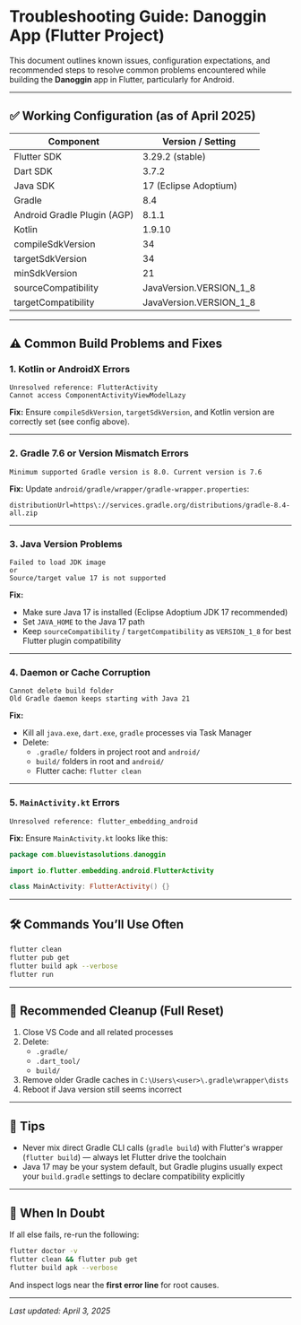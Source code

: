 # Troubleshooting Guide: Danoggin App (Flutter Project)

This document outlines known issues, configuration expectations, and recommended steps to resolve common problems encountered while building the **Danoggin** app in Flutter, particularly for Android.

---

## ✅ Working Configuration (as of April 2025)

| Component                    | Version / Setting                             |
|-----------------------------|-----------------------------------------------|
| Flutter SDK                 | 3.29.2 (stable)                                |
| Dart SDK                    | 3.7.2                                          |
| Java SDK                    | 17 (Eclipse Adoptium)                          |
| Gradle                      | 8.4                                            |
| Android Gradle Plugin (AGP) | 8.1.1                                          |
| Kotlin                      | 1.9.10                                         |
| compileSdkVersion           | 34                                             |
| targetSdkVersion            | 34                                             |
| minSdkVersion               | 21                                             |
| sourceCompatibility         | JavaVersion.VERSION_1_8                        |
| targetCompatibility         | JavaVersion.VERSION_1_8                        |

---

## ⚠️ Common Build Problems and Fixes

### 1. **Kotlin or AndroidX Errors**
```
Unresolved reference: FlutterActivity
Cannot access ComponentActivityViewModelLazy
```
**Fix:** Ensure `compileSdkVersion`, `targetSdkVersion`, and Kotlin version are correctly set (see config above).

---

### 2. **Gradle 7.6 or Version Mismatch Errors**
```
Minimum supported Gradle version is 8.0. Current version is 7.6
```
**Fix:** Update `android/gradle/wrapper/gradle-wrapper.properties`:
```
distributionUrl=https\://services.gradle.org/distributions/gradle-8.4-all.zip
```

---

### 3. **Java Version Problems**
```
Failed to load JDK image
or
Source/target value 17 is not supported
```
**Fix:**
- Make sure Java 17 is installed (Eclipse Adoptium JDK 17 recommended)
- Set `JAVA_HOME` to the Java 17 path
- Keep `sourceCompatibility` / `targetCompatibility` as `VERSION_1_8` for best Flutter plugin compatibility

---

### 4. **Daemon or Cache Corruption**
```
Cannot delete build folder
Old Gradle daemon keeps starting with Java 21
```
**Fix:**
- Kill all `java.exe`, `dart.exe`, `gradle` processes via Task Manager
- Delete:
  - `.gradle/` folders in project root and `android/`
  - `build/` folders in root and `android/`
  - Flutter cache: `flutter clean`

---

### 5. **`MainActivity.kt` Errors**
```
Unresolved reference: flutter_embedding_android
```
**Fix:**
Ensure `MainActivity.kt` looks like this:
```kotlin
package com.bluevistasolutions.danoggin

import io.flutter.embedding.android.FlutterActivity

class MainActivity: FlutterActivity() {}
```

---

## 🛠 Commands You’ll Use Often
```bash
flutter clean
flutter pub get
flutter build apk --verbose
flutter run
```

---

## 🧼 Recommended Cleanup (Full Reset)
1. Close VS Code and all related processes
2. Delete:
   - `.gradle/`
   - `.dart_tool/`
   - `build/`
3. Remove older Gradle caches in `C:\Users\<user>\.gradle\wrapper\dists`
4. Reboot if Java version still seems incorrect

---

## 📌 Tips
- Never mix direct Gradle CLI calls (`gradle build`) with Flutter's wrapper (`flutter build`) — always let Flutter drive the toolchain
- Java 17 may be your system default, but Gradle plugins usually expect your `build.gradle` settings to declare compatibility explicitly

---

## 🧭 When In Doubt
If all else fails, re-run the following:
```bash
flutter doctor -v
flutter clean && flutter pub get
flutter build apk --verbose
```
And inspect logs near the **first error line** for root causes.

---

_Last updated: April 3, 2025_

